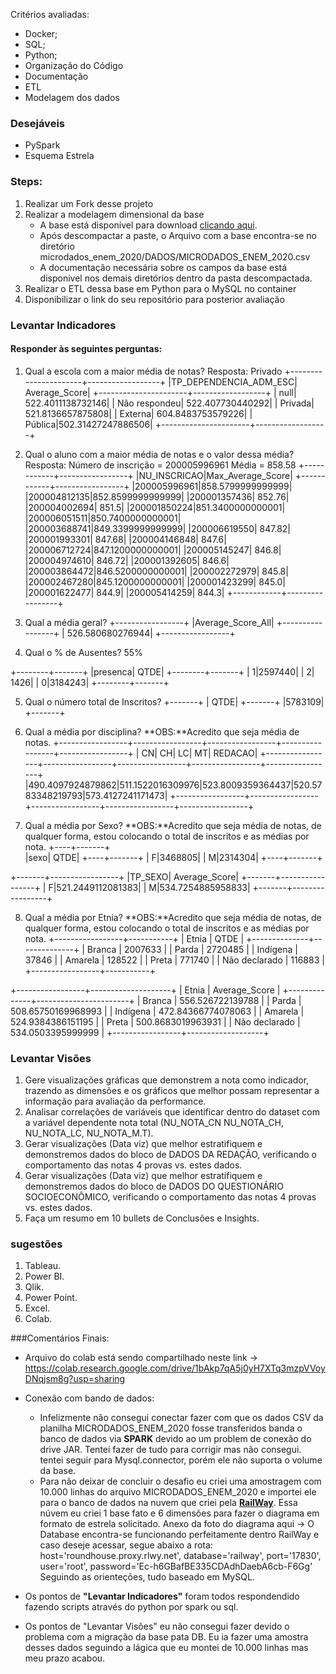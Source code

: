 Critérios avaliadas:
- Docker;
- SQL;
- Python;
- Organização do Código
- Documentação
- ETL
- Modelagem dos dados

### Desejáveis
- PySpark
- Esquema Estrela


### Steps:

1. Realizar um Fork desse projeto
2. Realizar a modelagem dimensional da base
    - A base está disponível para download [clicando aqui](https://download.inep.gov.br/microdados/microdados_enem_2020.zip).
    - Após descompactar a paste, o Arquivo com a base encontra-se no diretório microdados_enem_2020/DADOS/MICRODADOS_ENEM_2020.csv
    - A documentação necessária sobre os campos da base está disponível nos demais diretórios dentro da pasta descompactada.
3. Realizar o ETL dessa base em Python para o MySQL no container
4. Disponibilizar o link do seu repositório para posterior avaliação


### Levantar Indicadores
#### Responder às seguintes perguntas:
1. Qual a escola com a maior média de notas?
Resposta: Privado
+----------------------+------------------+
|TP_DEPENDENCIA_ADM_ESC|     Average_Score|
+----------------------+------------------+
|                  null| 522.4011138732146|
|         Não respondeu|  522.407730440292|
|               Privada| 521.8136657875808|
|               Externa| 604.8483753579226|
|               Pública|502.31427247886506|
+----------------------+------------------+

2. Qual o aluno com a maior média de notas e o valor dessa média?
Resposta: 
Número de inscrição = 200005996961
Média = 858.58
+------------+-----------------+
|NU_INSCRICAO|Max_Average_Score|
+------------+-----------------+
|200005996961|858.5799999999999|
|200004812135|852.8599999999999|
|200001357436|           852.76|
|200004002694|            851.5|
|200001850224|851.3400000000001|
|200006051511|850.7400000000001|
|200003688741|849.3399999999999|
|200006619550|           847.82|
|200001993301|           847.68|
|200004146848|            847.6|
|200006712724|847.1200000000001|
|200005145247|            846.8|
|200004974610|           846.72|
|200001392605|            846.6|
|200003864472|846.5200000000001|
|200002272979|            845.8|
|200002467280|845.1200000000001|
|200001423299|            845.0|
|200001622477|            844.9|
|200005414259|            844.3|
+------------+-----------------+

3. Qual a média geral?
+-----------------+
|Average_Score_All|
+-----------------+
| 526.580680276944|
+-----------------+

4. Qual o % de Ausentes?
55%

+--------+-------+
|presenca|   QTDE|
+--------+-------+
|       1|2597440|
|       2|   1426|
|       0|3184243|
+--------+-------+

5. Qual o número total de Inscritos?
+-------+
|   QTDE|
+-------+
|5783109|
+-------+

6. Qual a média por disciplina?
**OBS:**Acredito que seja média de notas.
+-----------------+-----------------+-----------------+-----------------+-----------------+
|               CN|               CH|               LC|               MT|          REDACAO|
+-----------------+-----------------+-----------------+-----------------+-----------------+
|490.4097924879862|511.1522016309976|523.8009359364437|520.5783348219793|573.4127241171473|
+-----------------+-----------------+-----------------+-----------------+-----------------+

7. Qual a média por Sexo?
**OBS:**Acredito que seja média de notas, de qualquer forma, estou colocando o total de inscritos e as médias por nota.
+----+-------+   
|sexo|   QTDE|
+----+-------+
|   F|3468805|
|   M|2314304|
+----+-------+

+-------+-----------------+
|TP_SEXO|    Average_Score|
+-------+-----------------+
|      F|521.2449112081383|
|      M|534.7254885958833|
+-------+-----------------+

8. Qual a média por Etnia?
**OBS:**Acredito que seja média de notas, de qualquer forma, estou colocando o total de inscritos e as médias por nota.
+-----------------+-----------+
|      Etnia      |   QTDE    |
+--------------+--------------+
|          Branca | 2007633   |
|           Parda | 2720485   |
|        Indígena |  37846    |
|         Amarela | 128522    |
|           Preta | 771740    |
|   Não declarado | 116883    |
+-----------------+-----------+
 
+-----------------+--------------------+
|      Etnia      |   Average_Score    |
+--------------+-----------------------+
|          Branca | 556.526722139788   |
|           Parda | 508.65750169968993 |
|        Indígena | 472.84366774078063 |
|         Amarela | 524.9384386151195  |
|           Preta | 500.8683019963931  |
|   Não declarado | 534.0503395999999  |
+-----------------+-------------------+


### Levantar Visões
1. Gere visualizações gráficas que demonstrem a nota como indicador, trazendo as dimensões e os gráficos que melhor possam representar 
a informação para avaliação da performance.
2. Analisar correlações de variáveis que identificar dentro do dataset com a variável dependente nota total (NU_NOTA_CN
NU_NOTA_CH, NU_NOTA_LC, NU_NOTA_M.T).
3. Gerar visualizações (Data viz) que melhor estratifiquem e demonstremos dados do bloco de DADOS DA REDAÇÃO, verificando o comportamento
das notas 4 provas vs. estes dados.
4. Gerar visualizações (Data viz) que melhor estratifiquem e demonstremos dados do bloco de DADOS DO QUESTIONÁRIO SOCIOECONÔMICO, verificando
o comportamento das notas 4 provas vs. estes dados.
5. Faça um resumo em 10 bullets de Conclusões e Insights.

### sugestões
1. Tableau.
2. Power BI.
3. Qlik.
4. Power Point.
5. Excel.
6. Colab.


###Comentários Finais:
- Arquivo do colab está sendo compartilhado neste link -> https://colab.research.google.com/drive/1bAkp7qA5j0yH7XTq3mzpVVoyDNqjsm8g?usp=sharing
 
- Conexão com bando de dados:
  * Infelizmente não consegui conectar fazer com que os dados CSV da planilha MICRODADOS_ENEM_2020 fosse transferidos banda o banco de dados via **SPARK** devido ao um problem de conexão do drive JAR. Tentei fazer de tudo para corrigir mas não consegui.
tentei seguir para Mysql.connector, porém ele não suporta o volume da base.
  * Para não deixar de concluir o desafio eu criei uma amostragem com 10.000 linhas do arquivo MICRODADOS_ENEM_2020 e importei ele para o banco de dados na nuvem que criei pela **[RailWay](https://railway.app/)**.
Essa núvem eu criei 1 base fato e 6 dimensões para fazer o diagrama em formato de estrela solicitado.
Anexo da foto do diagrama aqui ->
O Database encontra-se funcionando perfeitamente dentro RailWay e caso deseje acessar, segue abaixo a rota:
    host='roundhouse.proxy.rlwy.net',
    database='railway',
    port='17830',
    user='root',
    password='Ec-h6GBafBE335CDAdhDaebA6cb-F6Gg'
Seguindo as orienteções, tudo baseado em MySQL.

- Os pontos de **"Levantar Indicadores"** foram todos respondendido fazendo scripts através do python por spark ou sql.
- Os pontos de "Levantar Visões" eu não consegui fazer devido o problema com a migração da base pata DB. Eu ia fazer uma amostra desses dados seguindo a lágica que eu montei de 10.000 linhas mas meu prazo acabou.



